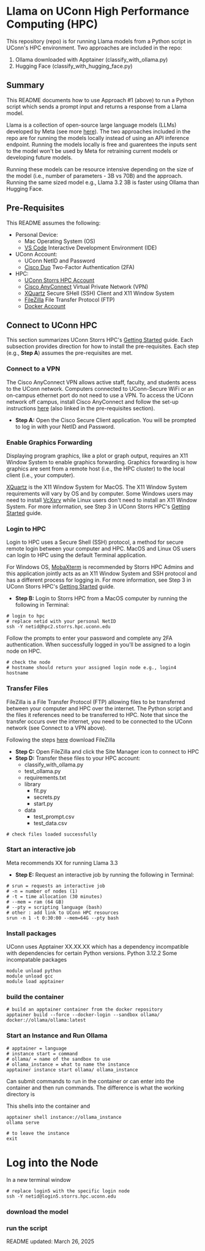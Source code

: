 # Llama on UConn High Performance Computing (HPC)
This repository (repo) is for running Llama models from a Python script in UConn's HPC environment. Two approaches are included in the repo:

1. Ollama downloaded with Apptainer (classify_with_ollama.py)
2. Hugging Face (classify_with_hugging_face.py)

## Summary
This README documents how to use Approach #1 (above) to run a Python script which sends a prompt input and returns a response from a Llama model. 

Llama is a collection of open-source large language models (LLMs) developed by Meta (see more [here](https://www.llama.com)). The two approaches included in the repo are for running the models locally instead of using an API inference endpoint. Running the models locally is free and guarentees the inputs sent to the model won't be used by Meta for retraining current models or developing future models. 

Running these models can be resource intensive depending on the size of the model (i.e., number of parameters - 3B vs 70B) and the approach. Running the same sized model e.g., Llama 3.2 3B is faster using Ollama than Hugging Face.

## Pre-Requisites
This README assumes the following:
- Personal Device:
    - Mac Operating System (OS)
    - [VS Code](https://code.visualstudio.com) Interactive Development Environment (IDE)
- UConn Account:
    - UConn NetID and Password
    - [Cisco Duo](https://kb.uconn.edu/space/IKB/10789815076/Setting+up+a+Mobile+Phone+for+2FA) Two-Factor Authentication (2FA)
- HPC:
    - [UConn Storrs HPC Account](https://login.uconn.edu/cas/login?service=https%3A%2F%2Fhpc.uconn.edu%2Fwp-login.php%3Fprivacy%3D2%26redirect_to%3Dhttps%253A%252F%252Fhpc.uconn.edu%252Fstorrs%252Faccount-application%252F)
    - [Cisco AnyConnect](https://kb.uconn.edu/space/IKB/10907091023/Set+Up+Cisco+AnyConnect+VPN) Virtual Private Network (VPN)
    - [XQuartz](https://www.xquartz.org) Secure SHell (SSH) Client and X11 Window System
    - [FileZilla]() File Transfer Protocol (FTP)
    - [Docker Account](https://www.docker.com)

## Connect to UConn HPC
This section summarizes UConn Storrs HPC's [Getting Started](https://kb.uconn.edu/space/SH/26694811668/Getting+Started) guide. Each subsection provides direction for how to install the pre-requisites. Each step (e.g., __Step A__) assumes the pre-requisites are met.

### Connect to a VPN
The Cisco AnyConnect VPN allows active staff, faculty, and students acess to the UConn network. Computers connected to UConn-Secure WiFi or an on-campus ethernet port do not need to use a VPN. To access the UConn network off campus, install Cisco AnyConnect and follow the set-up instructions [here](https://kb.uconn.edu/space/IKB/10907091023/Set+Up+Cisco+AnyConnect+VPN) (also linked in the pre-requisites section).

* __Step A:__ Open the Cisco Secure Client application. You will be prompted to log in with your NetID and Password. 

### Enable Graphics Forwarding
Displaying program graphics, like a plot or graph output, requires an X11 Window System to enable graphics forwarding. Graphics forwarding is how graphics are sent from a remote host (i.e., the HPC cluster) to the local client (i.e., your computer). 

[XQuartz](https://www.xquartz.org) is the X11 Window System for MacOS. The X11 Window System requirements will vary by OS and by computer. Some Windows users may need to install [VcXsrv](https://sourceforge.net/projects/vcxsrv/) while Linux users don't need to install an X11 Window System. For more information, see Step 3 in UConn Storrs HPC's [Getting Started](https://kb.uconn.edu/space/SH/26694811668/Getting+Started) guide. 

### Login to HPC
Login to HPC uses a Secure Shell (SSH) protocol, a method for secure remote login between your computer and HPC. MacOS and Linux OS users can login to HPC using the default Terminal application. 

For Windows OS, [MobaXterm](https://mobaxterm.mobatek.net) is recommended by Storrs HPC Admins and this application jointly acts as an X11 Window System and SSH protocol and has a different process for logging in. For more information, see Step 3 in UConn Storrs HPC's [Getting Started](https://kb.uconn.edu/space/SH/26694811668/Getting+Started) guide. 

* __Step B:__ Login to Storrs HPC from a MacOS computer by running the following in Terminal:
```
# login to hpc
# replace netid with your personal NetID
ssh -Y netid@hpc2.storrs.hpc.uconn.edu
```

Follow the prompts to enter your password and complete any 2FA authentication. When successfully logged in you'll be assigned to a login node on HPC. 
```
# check the node 
# hostname should return your assigned login node e.g., login4
hostname
```

### Transfer Files
FileZilla is a File Transfer Protocol (FTP) allowing files to be transferred between your computer and HPC over the internet. The Python script and the files it references need to be transferred to HPC. Note that since the transfer occurs over the internet, you need to be connected to the UConn network (see Connect to a VPN above). 

Following the steps [here](https://kb.uconn.edu/space/SH/26033783688/File+Transfer) download FileZilla

* __Step C:__ Open FileZilla and click the Site Manager icon to connect to HPC
* __Step D:__ Transfer these files to your HPC account: 
    - classify_with_ollama.py
    - test_ollama.py
    - requirements.txt
    - library
        - fit.py
        - secrets.py
        - start.py
    - data
        - test_prompt.csv
        - test_data.csv


```
# check files loaded successfully
```
### Start an interactive job
Meta recommends XX for running Llama 3.3

* __Step E:__ Request an interactive job by running the following in Terminal:
```
# srun = requests an interactive job
# -n = number of nodes (1)
# -t = time allocation (30 minutes)
# --mem = ram (64 GB)
# --pty = scripting language (bash)
# other : add link to UConn HPC resources
srun -n 1 -t 0:30:00 --mem=64G --pty bash
```
### Install packages
UConn uses Apptainer XX.XX.XX which has a dependency incompatible with dependencies for certain Python versions. 
Python 3.12.2
Some incompatable packages
```
module unload python
module unload gcc
module load apptainer
```
### build the container 
```
# build an apptainer container from the docker repository
apptainer build --force --docker-login --sandbox ollama/ docker://ollama/ollama:latest

```
### Start an Instance and Run Ollama
```
# apptainer = language
# instance start = command
# ollama/ = name of the sandbox to use
# ollama_instance = what to name the instance
apptainer instance start ollama/ ollama_instance
```

Can submit commands to run in the container or can enter into the container and then run commands. The difference is what the working directory is

This shells into the container and 
```
apptainer shell instance://ollama_instance
ollama serve

# to leave the instance
exit
```

# Log into the Node
In a new terminal window
```
# replace login5 with the specific login node
ssh -Y netid@login5.storrs.hpc.uconn.edu
```
### download the model
### run the script

README updated: March 26, 2025